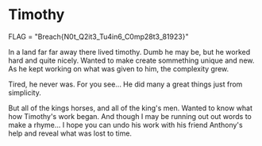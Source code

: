 # Timothy

FLAG = "Breach{N0t_Q2it3_Tu4in6_C0mp28t3_81923}"


In a land far far away there lived timothy.
Dumb he may be, but he worked hard and quite nicely.
Wanted to make create sommething unique and new.
As he kept working on what was given to him, the complexity grew.

Tired, he never was. For you see...
He did many a great things just from simplicity.

But all of the kings horses, and all of the king's men.
Wanted to know what how Timothy's work began.
And though I may be running out out words to make a rhyme...
I hope you can undo his work with his friend Anthony's help and reveal what was lost to time.





